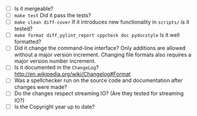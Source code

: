 - [ ] Is it mergeable?
- [ ] `make test` Did it pass the tests?
- [ ] `make clean diff-cover` If it introduces new functionality in
  `scripts/` is it tested?
- [ ] `make format diff_pylint_report cppcheck doc pydocstyle` Is it well
  formatted?
- [ ] Did it change the command-line interface? Only additions are allowed
  without a major version increment. Changing file formats also requires a
  major version number increment.
- [ ] Is it documented in the `ChangeLog`?
  http://en.wikipedia.org/wiki/Changelog#Format
- [ ] Was a spellchecker run on the source code and documentation after
  changes were made?
- [ ] Do the changes respect streaming IO? (Are they
  tested for streaming IO?)
- [ ] Is the Copyright year up to date?
